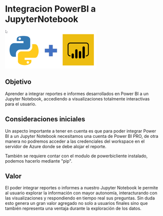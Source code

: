 # Integracion PowerBI a JupyterNotebook 
![](https://github.com/valecardozo/IntegracionPowerBI_JupyterNotebook/blob/main/Python_PowerBI.png)

## Objetivo
Aprender a integrar reportes e informes desarrollados en Power BI a un Jupyter Notebook, accediendo a visualizaciones totalmente interactivas para el usuario.

## Consideraciones iniciales
Un aspecto importante a tener en cuenta es que para poder integrar Power BI a un Jupyter Notebook necesitamos una cuenta de Power BI PRO, de otra manera no podremos acceder a las credenciales del workspace en el servidor de Azure donde se debe alojar el reporte.

También se requiere contar con el modulo de powerbicliente instalado, podemos hacerlo mediante "pip".

## Valor
El poder integrar reportes o informes a nuestro Jupyter Notebook le permite al usuario explorar la información con mayor autonomía, interacturando con las visualizaciones y respondiendo en tiempo real sus preguntas. Sin duda esto genera un gran valor agregado no solo a usuarios finales sino que también representa una ventaja durante la exploración de los datos.
